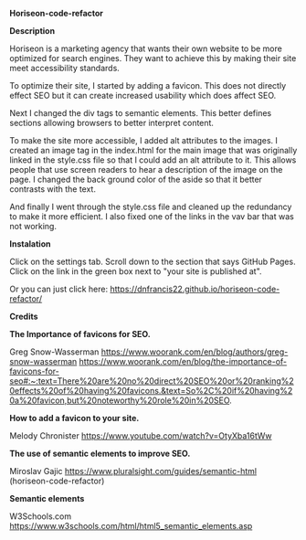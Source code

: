 **Horiseon-code-refactor**

**Description**

Horiseon is a marketing agency that wants their own website to be more optimized for search engines. They want to achieve this by making their site meet accessibility standards.

To optimize their site, I started by adding a favicon. This does not directly effect SEO but it can create increased usability which does affect SEO.

Next I changed the div tags to semantic elements. This better defines sections allowing browsers to better interpret content.

To make the site more accessible, I added alt attributes to the images. I created an image tag in the index.html for the main image that was originally linked in the style.css file so that I could add an alt attribute to it. This allows people that use screen readers to hear a description of the image on the page. I changed the back ground color of the aside so that it better contrasts with the text.

And finally I went through the style.css file and cleaned up the redundancy to make it more efficient. I also fixed one of the links in 
the vav bar that was not working.

**Instalation**

Click on the settings tab.
Scroll down to the section that says GitHub Pages.
Click on the link in the green box next to "your site is published at".

Or you can just click here: https://dnfrancis22.github.io/horiseon-code-refactor/




**Credits**

**The Importance of favicons for SEO.**

Greg Snow-Wasserman https://www.woorank.com/en/blog/authors/greg-snow-wasserman
https://www.woorank.com/en/blog/the-importance-of-favicons-for-seo#:~:text=There%20are%20no%20direct%20SEO%20or%20ranking%20effects%20of%20having%20favicons.&text=So%2C%20if%20having%20a%20favicon,but%20noteworthy%20role%20in%20SEO.

**How to add a favicon to your site.**

Melody Chronister
https://www.youtube.com/watch?v=OtyXba16tWw

**The use of semantic elements to improve SEO.**

Miroslav Gajic
https://www.pluralsight.com/guides/semantic-html (horiseon-code-refactor)

**Semantic elements**

W3Schools.com
https://www.w3schools.com/html/html5_semantic_elements.asp
